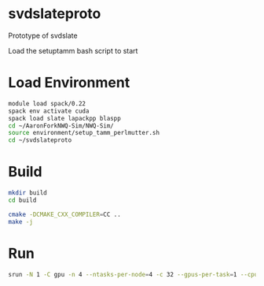 # svdslateproto
Prototype of svdslate

Load the setuptamm bash script to start
# Load Environment
```bash
module load spack/0.22
spack env activate cuda
spack load slate lapackpp blaspp
cd ~/AaronForkNWQ-Sim/NWQ-Sim/
source environment/setup_tamm_perlmutter.sh
cd ~/svdslateproto
```


# Build

```bash
mkdir build
cd build

cmake -DCMAKE_CXX_COMPILER=CC ..
make -j
```

# Run 

```bash
srun -N 1 -C gpu -n 4 --ntasks-per-node=4 -c 32 --gpus-per-task=1 --cpu-bind=cores ./svd_slate
```
